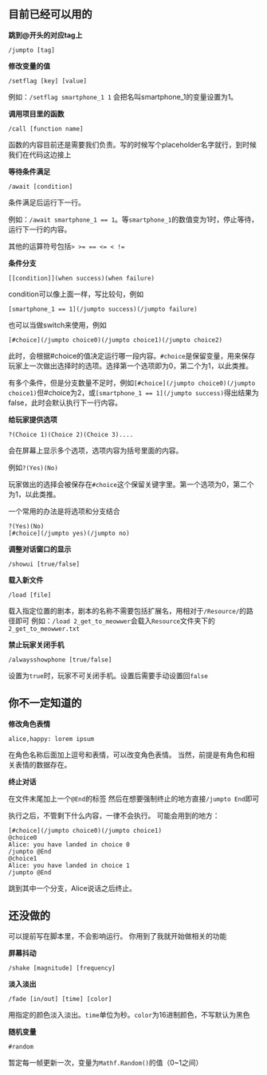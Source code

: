 ## 目前已经可以用的
**跳到@开头的对应tag上**

```/jumpto [tag]```

**修改变量的值**

```/setflag [key] [value]```

例如：```/setflag smartphone_1 1```
会把名叫smartphone_1的变量设置为1。

**调用项目里的函数**

```/call [function name]```

函数的内容目前还是需要我们负责。写的时候写个placeholder名字就行，到时候我们在代码这边接上

**等待条件满足**

```/await [condition]```

条件满足后运行下一行。

例如：```/await smartphone_1 == 1```。等```smartphone_1```的数值变为1时，停止等待，运行下一行的内容。

其他的运算符号包括```> >= == <= < !=```

**条件分支**

```[[condition]](when success)(when failure)```

condition可以像上面一样，写比较句，例如

```[smartphone_1 == 1](/jumpto success)(/jumpto failure)```

也可以当做switch来使用，例如

```[#choice](/jumpto choice0)(/jumpto choice1)(/jumpto choice2)```

此时，会根据#choice的值决定运行哪一段内容。```#choice```是保留变量，用来保存玩家上一次做出选择时的选项。选择第一个选项即为0，第二个为1，以此类推。

有多个条件，但是分支数量不足时，例如```[#choice](/jumpto choice0)(/jumpto choice1)```但#choice为2，或```[smartphone_1 == 1](/jumpto success)```得出结果为false，此时会默认执行下一行内容。

**给玩家提供选项**

```?(Choice 1)(Choice 2)(Choice 3)....```

会在屏幕上显示多个选项，选项内容为括号里面的内容。

例如```?(Yes)(No)```

玩家做出的选择会被保存在```#choice```这个保留关键字里。第一个选项为0，第二个为1，以此类推。

一个常用的办法是将选项和分支结合

```
?(Yes)(No)
[#choice](/jumpto yes)(/jumpto no)
```


**调整对话窗口的显示**

```/showui [true/false]```

**载入新文件**

```/load [file]```


载入指定位置的剧本，剧本的名称不需要包括扩展名，用相对于```/Resource/```的路径即可
例如：```/load 2_get_to_meowwer```会载入```Resource```文件夹下的```2_get_to_meowwer.txt```

**禁止玩家关闭手机**

```/alwaysshowphone [true/false]```

设置为```true```时，玩家不可关闭手机。设置后需要手动设置回```false```

## 你不一定知道的

**修改角色表情**

```alice,happy: lorem ipsum```

在角色名称后面加上逗号和表情，可以改变角色表情。
当然，前提是有角色和相关表情的数据存在。

**终止对话**

在文件末尾加上一个```@End```的标签
然后在想要强制终止的地方直接```/jumpto End```即可


执行之后，不管剩下什么内容，一律不会执行。
可能会用到的地方：

```
[#choice](/jumpto choice0)(/jumpto choice1)
@choice0
Alice: you have landed in choice 0
/jumpto @End
@choice1
Alice: you have landed in choice 1
/jumpto @End
```

跳到其中一个分支，Alice说话之后终止。



## 还没做的

可以提前写在脚本里，不会影响运行。
你用到了我就开始做相关的功能

**屏幕抖动**

```/shake [magnitude] [frequency]```

**淡入淡出**

```/fade [in/out] [time] [color]```

用指定的颜色淡入淡出。```time```单位为秒。```color```为16进制颜色，不写默认为黑色

**随机变量**

```#random```

暂定每一帧更新一次，变量为```Mathf.Random()```的值（0~1之间）
